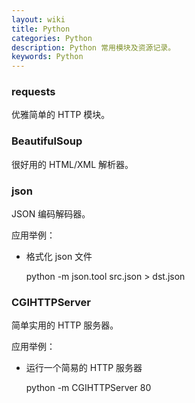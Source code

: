 ```yaml
---
layout: wiki
title: Python
categories: Python
description: Python 常用模块及资源记录。
keywords: Python
---
```


### requests

优雅简单的 HTTP 模块。

### BeautifulSoup

很好用的 HTML/XML 解析器。

### json

JSON 编码解码器。

应用举例：

* 格式化 json 文件

    python -m json.tool src.json > dst.json

### CGIHTTPServer

简单实用的 HTTP 服务器。

应用举例：

* 运行一个简易的 HTTP 服务器

    python -m CGIHTTPServer 80
